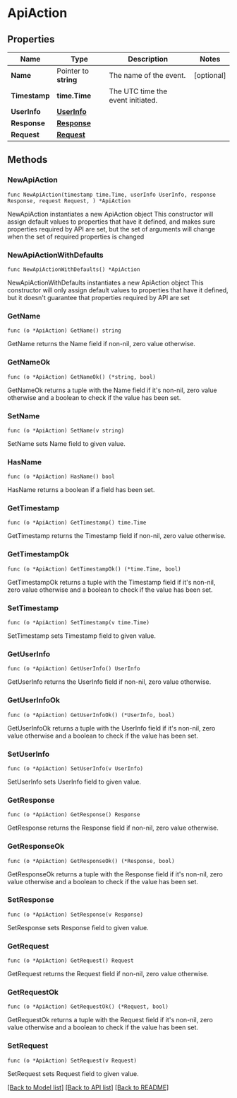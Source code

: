 # ApiAction

## Properties

Name | Type | Description | Notes
------------ | ------------- | ------------- | -------------
**Name** | Pointer to **string** | The name of the event. | [optional] 
**Timestamp** | **time.Time** | The UTC time the event initiated. | 
**UserInfo** | [**UserInfo**](UserInfo.md) |  | 
**Response** | [**Response**](Response.md) |  | 
**Request** | [**Request**](Request.md) |  | 

## Methods

### NewApiAction

`func NewApiAction(timestamp time.Time, userInfo UserInfo, response Response, request Request, ) *ApiAction`

NewApiAction instantiates a new ApiAction object
This constructor will assign default values to properties that have it defined,
and makes sure properties required by API are set, but the set of arguments
will change when the set of required properties is changed

### NewApiActionWithDefaults

`func NewApiActionWithDefaults() *ApiAction`

NewApiActionWithDefaults instantiates a new ApiAction object
This constructor will only assign default values to properties that have it defined,
but it doesn't guarantee that properties required by API are set

### GetName

`func (o *ApiAction) GetName() string`

GetName returns the Name field if non-nil, zero value otherwise.

### GetNameOk

`func (o *ApiAction) GetNameOk() (*string, bool)`

GetNameOk returns a tuple with the Name field if it's non-nil, zero value otherwise
and a boolean to check if the value has been set.

### SetName

`func (o *ApiAction) SetName(v string)`

SetName sets Name field to given value.

### HasName

`func (o *ApiAction) HasName() bool`

HasName returns a boolean if a field has been set.

### GetTimestamp

`func (o *ApiAction) GetTimestamp() time.Time`

GetTimestamp returns the Timestamp field if non-nil, zero value otherwise.

### GetTimestampOk

`func (o *ApiAction) GetTimestampOk() (*time.Time, bool)`

GetTimestampOk returns a tuple with the Timestamp field if it's non-nil, zero value otherwise
and a boolean to check if the value has been set.

### SetTimestamp

`func (o *ApiAction) SetTimestamp(v time.Time)`

SetTimestamp sets Timestamp field to given value.


### GetUserInfo

`func (o *ApiAction) GetUserInfo() UserInfo`

GetUserInfo returns the UserInfo field if non-nil, zero value otherwise.

### GetUserInfoOk

`func (o *ApiAction) GetUserInfoOk() (*UserInfo, bool)`

GetUserInfoOk returns a tuple with the UserInfo field if it's non-nil, zero value otherwise
and a boolean to check if the value has been set.

### SetUserInfo

`func (o *ApiAction) SetUserInfo(v UserInfo)`

SetUserInfo sets UserInfo field to given value.


### GetResponse

`func (o *ApiAction) GetResponse() Response`

GetResponse returns the Response field if non-nil, zero value otherwise.

### GetResponseOk

`func (o *ApiAction) GetResponseOk() (*Response, bool)`

GetResponseOk returns a tuple with the Response field if it's non-nil, zero value otherwise
and a boolean to check if the value has been set.

### SetResponse

`func (o *ApiAction) SetResponse(v Response)`

SetResponse sets Response field to given value.


### GetRequest

`func (o *ApiAction) GetRequest() Request`

GetRequest returns the Request field if non-nil, zero value otherwise.

### GetRequestOk

`func (o *ApiAction) GetRequestOk() (*Request, bool)`

GetRequestOk returns a tuple with the Request field if it's non-nil, zero value otherwise
and a boolean to check if the value has been set.

### SetRequest

`func (o *ApiAction) SetRequest(v Request)`

SetRequest sets Request field to given value.



[[Back to Model list]](../README.md#documentation-for-models) [[Back to API list]](../README.md#documentation-for-api-endpoints) [[Back to README]](../README.md)


